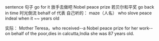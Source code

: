 sentence 句子
go for it 放手去做吧
Nobel peace prize 若贝尔和平奖
go back in time 时光倒流
behalf of 代表
自己听的：
maze（人名） who slove peace indeal   when it ~~ years old

实际：
Mother Teresa，who received--a Nobel peace prize for her work--on behalf of the poor,dies in calcutta,India she was 87 years old.